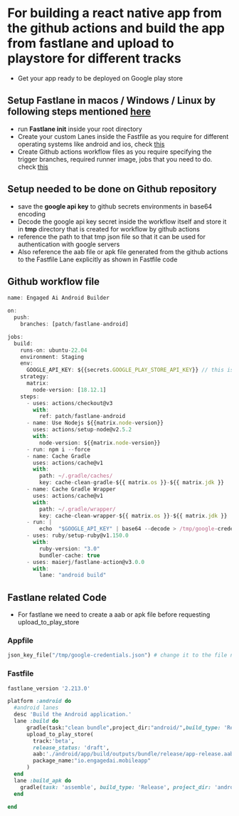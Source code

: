 # For building a react native app from the github actions and build the app from fastlane and upload to playstore for different tracks

- Get your app ready to be deployed on Google play store

## Setup Fastlane in macos / Windows / Linux by following steps mentioned [here](https://docs.fastlane.tools/getting-started/ios/setup/)

- run **Fastlane init** inside your root directory
- Create your custom Lanes inside the Fastfile as you require for different operating systems like android and ios, check [this](https://github.com/sidddev7/fastlane#readme)
- Create Github actions workflow files as you require specifying the trigger branches, required runner image, jobs that you need to do. check [this](https://github.com/sidddev7/github-actions#readme)

## Setup needed to be done on Github repository

- save the **google api key** to github secrets environments in base64 encoding
- Decode the google api key secret inside the workflow itself and store it in **tmp** directory that is created for workflow by github actions
- reference the path to that tmp json file so that it can be used for  authentication with google servers
- Also reference the aab file or apk file generated from the github actions to the Fastfile Lane explicitly as shown in Fastfile code

## Github workflow file
```javascript
name: Engaged Ai Android Builder

on:
  push:
    branches: [patch/fastlane-android]

jobs:
  build:
    runs-on: ubuntu-22.04
    environment: Staging
    env:
      GOOGLE_API_KEY: ${{secrets.GOOGLE_PLAY_STORE_API_KEY}} // this is the base64 encoded api key stored in github secrets
    strategy:
      matrix:
        node-version: [18.12.1]
    steps:
      - uses: actions/checkout@v3
        with:
          ref: patch/fastlane-android
      - name: Use Nodejs ${{matrix.node-version}}
        uses: actions/setup-node@v2.5.2
        with:
          node-version: ${{matrix.node-version}}
      - run: npm i --force
      - name: Cache Gradle
        uses: actions/cache@v1
        with:   
          path: ~/.gradle/caches/
          key: cache-clean-gradle-${{ matrix.os }}-${{ matrix.jdk }}
      - name: Cache Gradle Wrapper
        uses: actions/cache@v1
        with:
          path: ~/.gradle/wrapper/
          key: cache-clean-wrapper-${{ matrix.os }}-${{ matrix.jdk }}
      - run: |
          echo  "$GOOGLE_API_KEY" | base64 --decode > /tmp/google-credentials.json
      - uses: ruby/setup-ruby@v1.150.0
        with:
          ruby-version: "3.0"
          bundler-cache: true
      - uses: maierj/fastlane-action@v3.0.0
        with:
          lane: "android build"

```

## Fastlane related Code

- For fastlane we need to create a aab or apk file before requesting upload_to_play_store


### Appfile
```ruby
json_key_file("/tmp/google-credentials.json") # change it to the file name you created at time of decoding the base64 github secret
```

### Fastfile
```ruby
fastlane_version '2.213.0'

platform :android do
  #android lanes
  desc 'Build the Android application.'
  lane :build do
      gradle(task:"clean bundle",project_dir:"android/",build_type: 'Release',)
      upload_to_play_store(
        track:'beta',
        release_status: 'draft',
        aab:'./android/app/build/outputs/bundle/release/app-release.aab',  #this can be changed to apk if needed, look at the directory where your app is built by gradle
        package_name:"io.engagedai.mobileapp"
      )
  end
  lane :build_apk do
    gradle(task: 'assemble', build_type: 'Release', project_dir: 'android/')
  end

end
```

